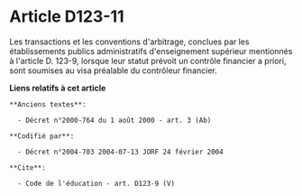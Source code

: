 # Article D123-11

Les transactions et les conventions d'arbitrage, conclues par les établissements publics administratifs d'enseignement
supérieur mentionnés à l'article D. 123-9, lorsque leur statut prévoit un contrôle financier a priori, sont soumises au visa
préalable du contrôleur financier.

**Liens relatifs à cet article**

	**Anciens textes**:

	  - Décret n°2000-764 du 1 août 2000 - art. 3 (Ab)

	**Codifié par**:

	  - Décret n°2004-703 2004-07-13 JORF 24 février 2004

	**Cite**:

	  - Code de l'éducation - art. D123-9 (V)

